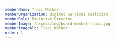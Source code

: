 ```yaml
---
memberName: Traci Walker
memberOrganization: Digital Services Coalition
memberRole: Executive Director
memberImage: /assets/img/board-member-traci.jpg
memberImageAlt: Traci Walker
order: 1
---
```

